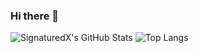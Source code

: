 ### Hi there 👋
![SignaturedX's GitHub Stats](https://github-readme-stats-8bkgoy1lc-signaturedx.vercel.app/api?username=signaturedx&count_private=true&show_icons=true&theme=tokyonight&include_all_commits=true)
![Top Langs](https://github-readme-stats.vercel.app/api/top-langs/?username=signaturedx&theme=tokyonight&layout=compact)

